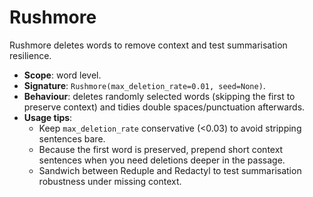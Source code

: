 # Rushmore

Rushmore deletes words to remove context and test summarisation resilience.

- **Scope**: word level.
- **Signature**: `Rushmore(max_deletion_rate=0.01, seed=None)`.
- **Behaviour**: deletes randomly selected words (skipping the first to preserve context) and tidies double spaces/punctuation afterwards.
- **Usage tips**:
  - Keep `max_deletion_rate` conservative (<0.03) to avoid stripping sentences bare.
  - Because the first word is preserved, prepend short context sentences when you need deletions deeper in the passage.
  - Sandwich between Reduple and Redactyl to test summarisation robustness under missing context.
